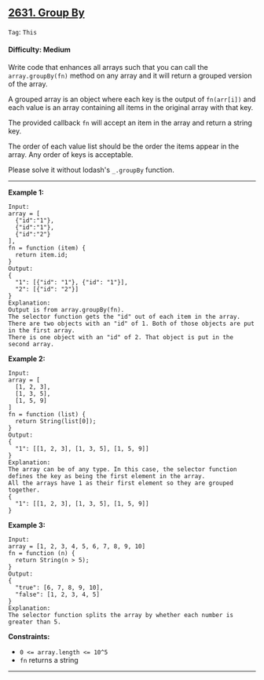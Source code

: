 ## [2631. Group By](https://leetcode.com/problems/group-by)

```Tag```: ```This```

#### Difficulty: Medium

Write code that enhances all arrays such that you can call the ```array.groupBy(fn)``` method on any array and it will return a grouped version of the array.

A grouped array is an object where each key is the output of ```fn(arr[i])``` and each value is an array containing all items in the original array with that key.

The provided callback ```fn``` will accept an item in the array and return a string key.

The order of each value list should be the order the items appear in the array. Any order of keys is acceptable.

Please solve it without lodash's ```_.groupBy``` function.

---

__Example 1:__
```
Input: 
array = [
  {"id":"1"},
  {"id":"1"},
  {"id":"2"}
], 
fn = function (item) { 
  return item.id; 
}
Output: 
{ 
  "1": [{"id": "1"}, {"id": "1"}],   
  "2": [{"id": "2"}] 
}
Explanation:
Output is from array.groupBy(fn).
The selector function gets the "id" out of each item in the array.
There are two objects with an "id" of 1. Both of those objects are put in the first array.
There is one object with an "id" of 2. That object is put in the second array.
```

__Example 2:__
```
Input: 
array = [
  [1, 2, 3],
  [1, 3, 5],
  [1, 5, 9]
]
fn = function (list) { 
  return String(list[0]); 
}
Output: 
{ 
  "1": [[1, 2, 3], [1, 3, 5], [1, 5, 9]] 
}
Explanation:
The array can be of any type. In this case, the selector function defines the key as being the first element in the array. 
All the arrays have 1 as their first element so they are grouped together.
{
  "1": [[1, 2, 3], [1, 3, 5], [1, 5, 9]]
}
```

__Example 3:__
```
Input: 
array = [1, 2, 3, 4, 5, 6, 7, 8, 9, 10]
fn = function (n) { 
  return String(n > 5);
}
Output:
{
  "true": [6, 7, 8, 9, 10],
  "false": [1, 2, 3, 4, 5]
}
Explanation:
The selector function splits the array by whether each number is greater than 5.
```

__Constraints:__

- ```0 <= array.length <= 10^5```
- ```fn``` returns a string

---

